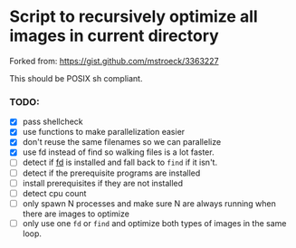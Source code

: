 # Script to recursively optimize all images in current directory

Forked from: https://gist.github.com/mstroeck/3363227

This should be POSIX sh compliant.

### TODO:
- [x] pass shellcheck
- [x] use functions to make parallelization easier
- [x] don't reuse the same filenames so we can parallelize
- [x] use fd instead of find so walking files is a lot faster.
- [ ] detect if [fd](https://github.com/sharkdp/fd) is installed and fall back to `find` if it isn't.
- [ ] detect if the prerequisite programs are installed
- [ ] install prerequisites if they are not installed
- [ ] detect cpu count
- [ ] only spawn N processes and make sure N are always running when there are images to optimize
- [ ] only use one `fd` or `find` and optimize both types of images in the same loop.
